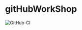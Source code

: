 # gitHubWorkShop

![GitHub-CI](https://github.com/procesor2017/gitHubWorkShop/workflows/GitHub-CI/badge.svg)
